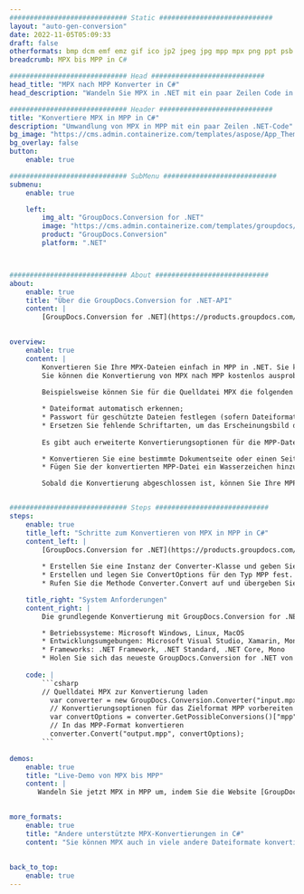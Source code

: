 ```yaml
---
############################# Static ############################
layout: "auto-gen-conversion"
date: 2022-11-05T05:09:33
draft: false
otherformats: bmp dcm emf emz gif ico jp2 jpeg jpg mpp mpx png ppt psb psd svg svgz tga tif tiff webp wmf wmz xer
breadcrumb: MPX bis MPP in C#

############################# Head ############################
head_title: "MPX nach MPP Konverter in C#"
head_description: "Wandeln Sie MPX in .NET mit ein paar Zeilen Code in MPP um. Verwenden Sie die GroupDocs Document Conversion API, um über 160 Dateiformate zu konvertieren."

############################# Header ############################
title: "Konvertiere MPX in MPP in C#"
description: "Umwandlung von MPX in MPP mit ein paar Zeilen .NET-Code"
bg_image: "https://cms.admin.containerize.com/templates/aspose/App_Themes/V3/images/bg/header1.png"
bg_overlay: false
button:
    enable: true

############################# SubMenu ############################
submenu:
    enable: true

    left:
        img_alt: "GroupDocs.Conversion for .NET"
        image: "https://cms.admin.containerize.com/templates/groupdocs/images/product-logos/90x90-noborder/groupdocs-conversion-net.png"
        product: "GroupDocs.Conversion"
        platform: ".NET"



############################# About ############################
about:
    enable: true
    title: "Über die GroupDocs.Conversion for .NET-API"
    content: |
        [GroupDocs.Conversion for .NET](https://products.groupdocs.com/conversion/net/) kann verwendet werden, um Microsoft Word, Excel, PowerPoint, PDF, Visio und andere Formate zu konvertieren. GroupDocs.Conversion ist eine eigenständige API, die sich für Backend- und interne Systeme eignet, bei denen eine hohe Leistung erforderlich ist. Es ist unabhängig von Software wie Microsoft oder Open Office.
    

overview:
    enable: true
    content: |
        Konvertieren Sie Ihre MPX-Dateien einfach in MPP in .NET. Sie können nur ein paar C#-Codezeilen auf jeder Plattform Ihrer Wahl verwenden, z. B. Windows, Linux, macOS.
        Sie können die Konvertierung von MPX nach MPP kostenlos ausprobieren und die Qualität der Konvertierungsergebnisse bewerten. Neben einfachen Dateikonvertierungsszenarien können Sie erweiterte Optionen zum Laden der Quelldatei MPX und zum Speichern des Ausgabeergebnisses MPP ausprobieren. 
        
        Beispielsweise können Sie für die Quelldatei MPX die folgenden Ladeoptionen verwenden:

        * Dateiformat automatisch erkennen;
        * Passwort für geschützte Dateien festlegen (sofern Dateiformat dies unterstützt);
        * Ersetzen Sie fehlende Schriftarten, um das Erscheinungsbild des Dokuments beizubehalten.
        
        Es gibt auch erweiterte Konvertierungsoptionen für die MPP-Datei:

        * Konvertieren Sie eine bestimmte Dokumentseite oder einen Seitenbereich;
        * Fügen Sie der konvertierten MPP-Datei ein Wasserzeichen hinzu und vieles mehr.

        Sobald die Konvertierung abgeschlossen ist, können Sie Ihre MPP-Datei im lokalen Dateipfad oder auf einem Speicher von Drittanbietern wie FTP, Amazon S3, Google Drive, Dropbox usw. speichern. Bitte beachten Sie, dass Sie MPX in MPP muss keine zusätzliche Software installiert werden - wie MS Office, Open Office, Adobe Acrobat Reader etc.


############################# Steps ############################
steps:
    enable: true
    title_left: "Schritte zum Konvertieren von MPX in MPP in C#"
    content_left: |
        [GroupDocs.Conversion for .NET](https://products.groupdocs.com/conversion/net/) erleichtert Entwicklern das Konvertieren einer MPX-Datei in MPP mit wenigen Codezeilen.
        
        * Erstellen Sie eine Instanz der Converter-Klasse und geben Sie die Datei MPX mit dem vollständigen Pfad an
        * Erstellen und legen Sie ConvertOptions für den Typ MPP fest.
        * Rufen Sie die Methode Converter.Convert auf und übergeben Sie den vollständigen Pfad und das Format (MPP) als Parameter

    title_right: "System Anforderungen"
    content_right: |
        Die grundlegende Konvertierung mit GroupDocs.Conversion for .NET kann in nur wenigen einfachen Schritten durchgeführt werden. Unsere APIs werden auf allen wichtigen Plattformen und Betriebssystemen unterstützt. Stellen Sie vor dem Ausführen des folgenden Codes sicher, dass die folgenden Voraussetzungen auf Ihrem System installiert sind.

        * Betriebssysteme: Microsoft Windows, Linux, MacOS
        * Entwicklungsumgebungen: Microsoft Visual Studio, Xamarin, MonoDevelop
        * Frameworks: .NET Framework, .NET Standard, .NET Core, Mono
        * Holen Sie sich das neueste GroupDocs.Conversion for .NET von [Nuget](https://www.nuget.org/packages/groupdocs.conversion)
         
    code: |
        ```csharp    
        // Quelldatei MPX zur Konvertierung laden
          var converter = new GroupDocs.Conversion.Converter("input.mpx");
          // Konvertierungsoptionen für das Zielformat MPP vorbereiten
          var convertOptions = converter.GetPossibleConversions()["mpp"].ConvertOptions;
          // In das MPP-Format konvertieren
          converter.Convert("output.mpp", convertOptions);
        ```

demos:
    enable: true
    title: "Live-Demo von MPX bis MPP"
    content: |
       Wandeln Sie jetzt MPX in MPP um, indem Sie die Website [GroupDocs.Conversion App](https://products.groupdocs.app/conversion/family) besuchen. Die Online-Demo hat die folgenden Vorteile
          

more_formats:
    enable: true
    title: "Andere unterstützte MPX-Konvertierungen in C#"
    content: "Sie können MPX auch in viele andere Dateiformate konvertieren. Bitte sehen Sie sich die Liste unten an."
       
       
back_to_top:
    enable: true
---
```

